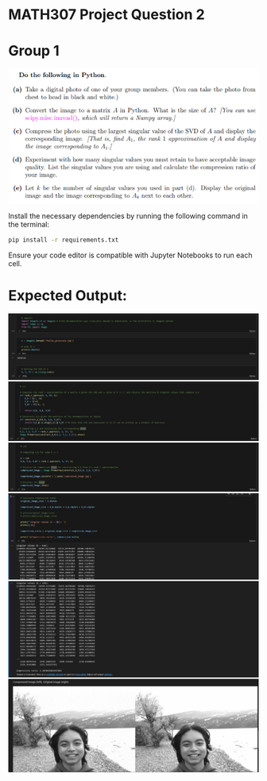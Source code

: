 # MATH307 Project Question 2

# Group 1

![](questions.png)

Install the necessary dependencies by running the following command in the terminal:

```bash
pip install -r requirements.txt
```

Ensure your code editor is compatible with Jupyter Notebooks to run each cell.

# Expected Output:
![](img/img_01.png)
![](img/img_02.png)
![](img/img_03.png)
![](img/img_04.png)
![](img/img_05.png)
![](img/img_06.png)
